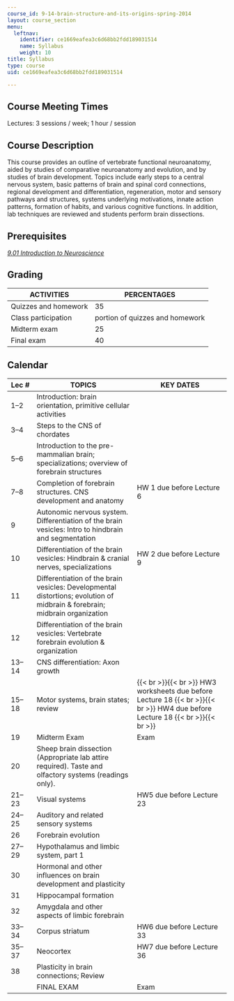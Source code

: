 ```yaml
---
course_id: 9-14-brain-structure-and-its-origins-spring-2014
layout: course_section
menu:
  leftnav:
    identifier: ce1669eafea3c6d68bb2fdd189031514
    name: Syllabus
    weight: 10
title: Syllabus
type: course
uid: ce1669eafea3c6d68bb2fdd189031514

---
```


Course Meeting Times
--------------------

Lectures: 3 sessions / week; 1 hour / session

Course Description
------------------

This course provides an outline of vertebrate functional neuroanatomy, aided by studies of comparative neuroanatomy and evolution, and by studies of brain development. Topics include early steps to a central nervous system, basic patterns of brain and spinal cord connections, regional development and differentiation, regeneration, motor and sensory pathways and structures, systems underlying motivations, innate action patterns, formation of habits, and various cognitive functions. In addition, lab techniques are reviewed and students perform brain dissections.

Prerequisites
-------------

[_9.01 Introduction to Neuroscience_](/courses/9-01-introduction-to-neuroscience-fall-2007)

Grading
-------

| ACTIVITIES | PERCENTAGES |
| --- | --- |
| Quizzes and homework | 35 |
| Class participation | portion of quizzes and homework |
| Midterm exam | 25 |
| Final exam | 40 

Calendar
--------

| Lec # | TOPICS | KEY DATES |
| --- | --- | --- |
| 1–2 | Introduction: brain orientation, primitive cellular activities | &nbsp; |
| 3–4 | Steps to the CNS of chordates | &nbsp; |
| 5–6 | Introduction to the pre-mammalian brain; specializations; overview of forebrain structures | &nbsp; |
| 7–8 | Completion of forebrain structures. CNS development and anatomy | HW 1 due before Lecture 6 |
| 9 | Autonomic nervous system. Differentiation of the brain vesicles: Intro to hindbrain and segmentation | &nbsp; |
| 10 | Differentiation of the brain vesicles: Hindbrain & cranial nerves, specializations | HW 2 due before Lecture 9 |
| 11 | Differentiation of the brain vesicles: Developmental distortions; evolution of midbrain & forebrain; midbrain organization | &nbsp; |
| 12 | Differentiation of the brain vesicles: Vertebrate forebrain evolution & organization | &nbsp; |
| 13–14 | CNS differentiation: Axon growth | &nbsp; |
| 15–18 | Motor systems, brain states; review |  {{< br >}}{{< br >}} HW3 worksheets due before Lecture 18 {{< br >}}{{< br >}} HW4 due before Lecture 18 {{< br >}}{{< br >}}  |
| 19 | Midterm Exam | Exam |
| 20 | Sheep brain dissection (Appropriate lab attire required). Taste and olfactory systems (readings only). | &nbsp; |
| 21–23 | Visual systems | HW5 due before Lecture 23  |
| 24–25 | Auditory and related sensory systems | &nbsp; |
| 26 | Forebrain evolution | &nbsp; |
| 27–29 | Hypothalamus and limbic system, part 1 | &nbsp; |
| 30 | Hormonal and other influences on brain development and plasticity | &nbsp; |
| 31 | Hippocampal formation | &nbsp; |
| 32 | Amygdala and other aspects of limbic forebrain | &nbsp; |
| 33–34 | Corpus striatum | HW6 due before Lecture 33 |
| 35–37 | Neocortex | HW7 due before Lecture 36 |
| 38 | Plasticity in brain connections; Review | &nbsp; |
| &nbsp; | FINAL EXAM | Exam